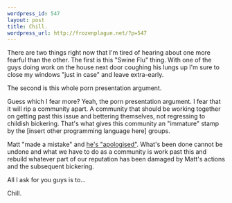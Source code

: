 ```yaml
--- 
wordpress_id: 547
layout: post
title: Chill.
wordpress_url: http://frozenplague.net/?p=547
---
```

There are two things right now that I'm tired of hearing about one more fearful than the other. The first is this "Swine Flu" thing. With one of the guys doing work on the house next door coughing his lungs up I'm sure to close my windows "just in case" and leave extra-early.

The second is this whole porn presentation argument.

Guess which I fear more? Yeah, the porn presentation argument. I fear that it will rip a community apart. A community that should be working together on getting past this issue and bettering themselves, not regressing to childish bickering. That's what gives this community an "immature" stamp by the [insert other programming language here] groups.

Matt "made a mistake" and <a href="http://merbist.com/2009/04/28/on-engendering-strong-reactions/">he's "apologised"</a>. What's been done cannot be undone and what we have to do as a community is work past this and rebuild whatever part of our reputation has been damaged by Matt's actions and the subsequent bickering.

All I ask for you guys is to...

Chill.
